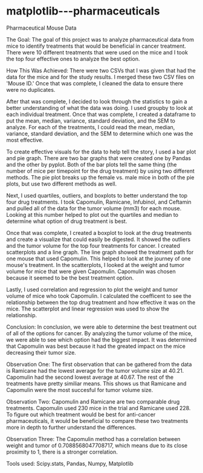 # matplotlib---pharmaceuticals

Pharmaceutical Mouse Data

The Goal: The goal of this project was to analyze pharmaceutical data from mice to identify treatments that would be beneficial in cancer treatment. There were 10 different treatments that were used on the mice and I took the top four effective ones to analyze the best option.

How This Was Achieved:
There were two CSVs that I was given that had the data for the mice and for the study results. I merged these two CSV files on 'Mouse ID.' Once that was complete, I cleaned the data to ensure there were no duplicates. 

After that was complete, I decided to look through the statistics to gain a better understanding of what the data was doing. I used groupby to look at each individual treatment. Once that was complete, I created a dataframe to put the mean, median, variance, standard deviation, and the SEM to analyze. For each of the treatments, I could read the mean, median, variance, standard deviation, and the SEM to determine which one was the most effective. 

To create effective visuals for the data to help tell the story, I used a bar plot and pie graph. There are two bar graphs that were created one by Pandas and the other by pyplot. Both of the bar plots tell the same thing (the number of mice per timepoint for the drug treatment) by using two different methods. The pie plot breaks up the female vs. male mice in both of the pie plots, but use two different methods as well.

Next, I used quartiles, outliers, and boxplots to better understand the top four drug treatments. I took Capomulin, Ramicane, Infubinol, and Ceftamin and pulled all of the data for the tumor volume (mm3) for each mouse. Looking at this number helped to plot out the quartiles and median to determine what option of drug treatment is best.

Once that was complete, I created a boxplot to look at the drug treatments and create a visualize that could easily be digested. It showed the outliers and the tumor volume for the top four treatments for cancer. I created scatterplots and a line graph. The line graph showed the treatment path for one mouse that used Capomulin. This helped to look at the journey of one mouse's treatment. In the scatterplots, I looked at the weight and tumor volume for mice that were given Capomulin. Capomulin was chosen because it seemed to be the best treatment option.

Lastly, I used correlation and regression to plot the weight and tumor volume of mice who took Capomulin. I calculated the coefficent to see the relationship between the top drug treatment and how effective it was on the mice. The scatterplot and linear regression was used to show the relationship. 

Conclusion:
In conclusion, we were able to determine the best treatment out of all of the options for cancer. By analyzing the tumor volume of the mice, we were able to see which option had the biggest impact. It was determined that Capomulin was best because it had the greated impact on the mice decreasing their tumor size.


Observation One: The first observation that can be gathered from the data is Ramicane had the lowest average for the tumor volume size at 40.21. Capomulin had the second lowest average at 40.67. The rest of the treatments have pretty similiar means. This shows us that Ramicane and Capomulin were the most succesful for tumor volume size.

Observation Two: Capomulin and Ramicane are two comparable drug treatments. Capomulin used 230 mice in the trial and Ramicane used 228. To figure out which treatment would be best for anti-cancer pharmaceuticals, it would be beneficial to compare these two treatments more in depth to further understand the differences.

Observation Three: The Capomulin method has a correlation between weight and tumor of 0.7088568047708717, which means due to its close proximity to 1, there is a stronger correlation.

Tools used: Scipy.stats, Pandas, Numpy, Matplotlib

